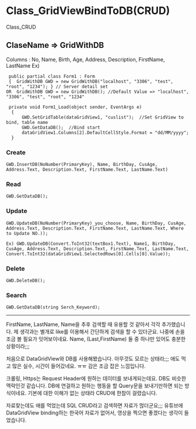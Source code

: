 # Class_GridViewBindToDB(CRUD)
 Class_CRUD

## ClaseName => GridWithDB

Columns : No, Name, Birth, Age, Address, Description, FirstName, LastName
Ex)
```
 public partial class Form1 : Form
 {  GridWithDB GWD = new GridWithDB("localhost", "3306", "test", "root", "1234"); } // Server detail set
OR  GridWithDB GWD = new GridWithDB(); //Default Value => "localhost", "3306", "test", "root", "1234"

 private void Form1_Load(object sender, EventArgs e)
  {
      GWD.SetGridTable(dataGridView1, "cuslist");  //Set GridView to bind, table name
      GWD.GetDataDB();  //Bind start
      dataGridView1.Columns[2].DefaultCellStyle.Format = "dd/MM/yyyy";
  }
```

### Create
```
GWD.InsertDB(NoNumber(PrimaryKey), Name, BirthDay, CusAge, Address.Text, Description.Text, FirstName.Text, LastName.Text)
```

### Read
```
GWD.GetDataDB();
```

### Update
```
GWD.UpdateDB(NoNumber(PrimaryKey)_you_choose, Name, BirthDay, CusAge, Address.Text, Description.Text, FirstName.Text, LastName.Text, Where to Update NO.));

Ex) GWD.UpdateDB(Convert.ToInt32(textBox1.Text), Name1, BirthDay, CusAge, Address.Text, Description.Text, FirstName.Text, LastName.Text, Convert.ToInt32(dataGridView1.SelectedRows[0].Cells[0].Value));
```

### Delete
```
GWD.DeleteDB();
```

### Search
```
GWD.GetDataDB(string Serch_Keyword);
```
************************************************************************************

FirstName, LastName, Name을 추후 검색할 때 유용할 것 같아서 각각 추가했습니다.
제 생각과는 별개로 like를 이용해서 간단하게 검색을 할 수 있더군요.
나중에 손을 조금 볼 필요가 잇어보이네요. Name, (Last,FirstName) 둘 중 하나만 있어도 충분한 상황이라;;;

처음으로 DataGridView와 DB를 사용해봤습니다.
아무것도 모르는 상태라;;; 애도 먹고 많은 실수, 시간이 들어갔네요. ㅠㅠ
감은 조금 잡은 느낌입니다.

크롤링, Https는 Request Header에 원하는 데이터를 보내게되는데요.
DB도 비슷한맥락인것 같습니다.
DB에 연걸하고 원하는 행동을 할 Query문을 보내기만하면 되는 방식이네요.
기본에 대한 이해가 없는 상태라 CRUD에 한참이 걸렸습니다.

자료찾는데도 애를 먹었는데 SQL CRUD라고 검색하면 자료가 먾더군요;;;
유튜브에 DataGridView binding하는 한국어 자료가 없어서,
영상을 찍으면 좋겠다는 생각이 들었습니다.
